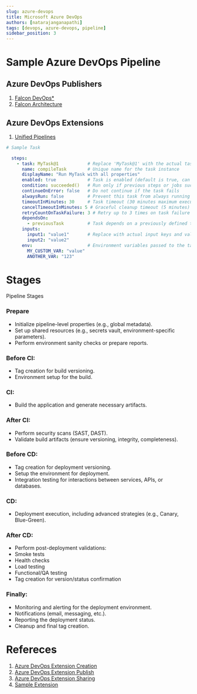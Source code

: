```yaml
---
slug: azure-devops
title: Microsoft Azure DevOps
authors: [natarajanganapathi]
tags: [devops, azure-devops, pipeline]
sidebar_position: 3
---
```


# Sample Azure DevOps Pipeline

## Azure DevOps Publishers
1. [Falcon DevOps*](https://marketplace.visualstudio.com/manage/publishers/falcondevops)
2. [Falcon Architecture](https://marketplace.visualstudio.com/manage/publishers/FalconArchitecture)

## Azure DevOps Extensions
1. [Unified Pipelines]()

```yml 
# Sample Task

  steps:
    - task: MyTask@1           # Replace 'MyTask@1' with the actual task name/version
      name: compileTask        # Unique name for the task instance
      displayName: "Run MyTask with all properties"
      enabled: true            # Task is enabled (default is true, can also be omitted in this case)
      condition: succeeded()   # Run only if previous steps or jobs succeeded
      continueOnError: false   # Do not continue if the task fails
      alwaysRun: false         # Prevent this task from always running regardless of previous outcomes
      timeoutInMinutes: 30     # Task timeout (30 minutes maximum execution time)
      cancelTimeoutInMinutes: 5 # Graceful cleanup timeout (5 minutes) if the pipeline is canceled
      retryCountOnTaskFailure: 3 # Retry up to 3 times on task failure
      dependsOn: 
        - previousTask         # Task depends on a previously defined task (example name)
      inputs:
        input1: "value1"       # Replace with actual input keys and values required by the task
        input2: "value2"
      env:                     # Environment variables passed to the task
        MY_CUSTOM_VAR: "value"
        ANOTHER_VAR: "123"
```

# Stages
Pipeline Stages

### Prepare

* Initialize pipeline-level properties (e.g., global metadata).
* Set up shared resources (e.g., secrets vault, environment-specific parameters).
* Perform environment sanity checks or prepare reports.

### Before CI:

* Tag creation for build versioning.
* Environment setup for the build.

### CI:

* Build the application and generate necessary artifacts.


### After CI:

* Perform security scans (SAST, DAST).
* Validate build artifacts (ensure versioning, integrity, completeness).

### Before CD:

* Tag creation for deployment versioning.
* Setup the environment for deployment.
* Integration testing for interactions between services, APIs, or databases.

### CD:

* Deployment execution, including advanced strategies (e.g., Canary, Blue-Green).

### After CD:

* Perform post-deployment validations:
* Smoke tests
* Health checks
* Load testing
* Functional/QA testing
* Tag creation for version/status confirmation

### Finally:

* Monitoring and alerting for the deployment environment.
* Notifications (email, messaging, etc.).
* Reporting the deployment status.
* Cleanup and final tag creation.

# Refereces
1. [Azure DevOps Extension Creation](https://learn.microsoft.com/en-us/azure/devops/extend/get-started/node?view=azure-devops)
2. [Azure DevOps Extension Publish](https://learn.microsoft.com/en-us/azure/devops/extend/publish/overview?view=azure-devops)
3. [Azure DevOps Extension Sharing](https://learn.microsoft.com/en-us/azure/devops/extend/publish/overview?view=azure-devops#share-your-extension)
4. [Sample Extension](https://github.com/DataThirstLtd/databricks.vsts.tools)
